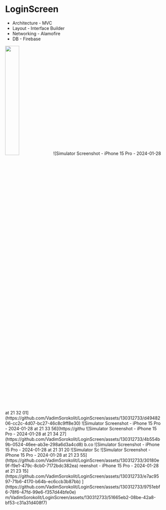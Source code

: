 # LoginScreen

- Architecture - MVC
- Layout - Interface Builder
- Networking - Alamofire
- DB - Firebase
<img src="https://github.com/VadimSorokolit/LoginScreen/assets/130312733/d092cdd4-3ac0-4fe5-a645-4bee7a0374f1" width = 30%>
![Simulator Screenshot - iPhone 15 Pro - 2024-01-28 at 21 32 01](https://github.com/VadimSorokolit/LoginScreen/assets/130312733/d4948206-cc2c-4d07-bc27-46c8c9ff8e30)
![Simulator Screenshot - iPhone 15 Pro - 2024-01-28 at 21 33 56](https://githu
![Simulator Screenshot - iPhone 15 Pro - 2024-01-28 at 21 34 27](https://github.com/VadimSorokolit/LoginScreen/assets/130312733/4b554b9b-0524-46ee-ab3e-298a6d3a4cd8)
b.co
![Simulator Screenshot - iPhone 15 Pro - 2024-01-28 at 21 31 20
![Simulator Sc
![Simulator Screenshot - iPhone 15 Pro - 2024-01-28 at 21 23 55](https://github.com/VadimSorokolit/LoginScreen/assets/130312733/30180e9f-f9e1-479c-8cb0-7172bdc382ea)
reenshot - iPhone 15 Pro - 2024-01-28 at 21 23 15](https://github.com/VadimSorokolit/LoginScreen/assets/130312733/e7ac9597-71b6-4170-b64b-ec6ccb3b87bb)
](https://github.com/VadimSorokolit/LoginScreen/assets/130312733/9751ebf6-78f6-47fd-99e6-f357d44bfe0e)
m/VadimSorokolit/LoginScreen/assets/130312733/51665eb2-08be-42a8-bf53-c31a31d408f7)

